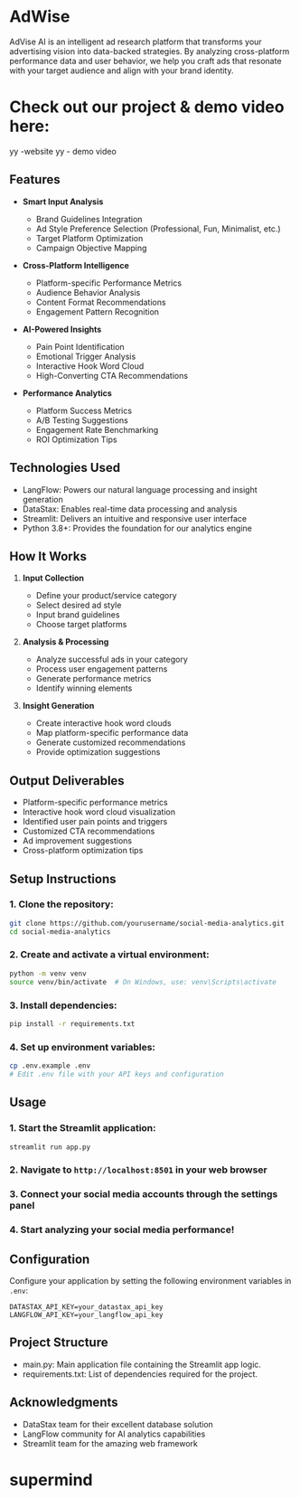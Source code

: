 # AdWise
AdVise AI is an intelligent ad research platform that transforms your advertising vision into data-backed strategies. By analyzing cross-platform performance data and user behavior, we help you craft ads that resonate with your target audience and align with your brand identity.


# Check out our project & demo video here:
yy -website
yy - demo video

## Features

* **Smart Input Analysis**
    - Brand Guidelines Integration
    - Ad Style Preference Selection (Professional, Fun, Minimalist, etc.)
    - Target Platform Optimization
    - Campaign Objective Mapping

* **Cross-Platform Intelligence**
    - Platform-specific Performance Metrics
    - Audience Behavior Analysis
    - Content Format Recommendations
    - Engagement Pattern Recognition

* **AI-Powered Insights**
    - Pain Point Identification
    - Emotional Trigger Analysis
    - Interactive Hook Word Cloud
    - High-Converting CTA Recommendations

* **Performance Analytics**
    - Platform Success Metrics
    - A/B Testing Suggestions
    - Engagement Rate Benchmarking
    - ROI Optimization Tips

## Technologies Used
- LangFlow: Powers our natural language processing and insight generation
- DataStax: Enables real-time data processing and analysis
- Streamlit: Delivers an intuitive and responsive user interface
- Python 3.8+: Provides the foundation for our analytics engine

## How It Works

1. **Input Collection**
   - Define your product/service category
   - Select desired ad style
   - Input brand guidelines
   - Choose target platforms

2. **Analysis & Processing**
   - Analyze successful ads in your category
   - Process user engagement patterns
   - Generate performance metrics
   - Identify winning elements

3. **Insight Generation**
   - Create interactive hook word clouds
   - Map platform-specific performance data
   - Generate customized recommendations
   - Provide optimization suggestions

## Output Deliverables
- Platform-specific performance metrics
- Interactive hook word cloud visualization
- Identified user pain points and triggers
- Customized CTA recommendations
- Ad improvement suggestions
- Cross-platform optimization tips

## Setup Instructions

### 1. Clone the repository:
```bash
git clone https://github.com/yourusername/social-media-analytics.git
cd social-media-analytics
```

### 2. Create and activate a virtual environment:
```bash
python -m venv venv
source venv/bin/activate  # On Windows, use: venv\Scripts\activate
```

### 3. Install dependencies:
```bash
pip install -r requirements.txt
```

### 4. Set up environment variables:
```bash
cp .env.example .env
# Edit .env file with your API keys and configuration
```

## Usage

### 1. Start the Streamlit application:
```bash
streamlit run app.py
```

### 2. Navigate to `http://localhost:8501` in your web browser

### 3. Connect your social media accounts through the settings panel

### 4. Start analyzing your social media performance!

## Configuration

Configure your application by setting the following environment variables in `.env`:

```
DATASTAX_API_KEY=your_datastax_api_key
LANGFLOW_API_KEY=your_langflow_api_key
```

## Project Structure
- main.py: Main application file containing the Streamlit app logic.
- requirements.txt: List of dependencies required for the project.

## Acknowledgments

- DataStax team for their excellent database solution
- LangFlow community for AI analytics capabilities
- Streamlit team for the amazing web framework
# supermind

